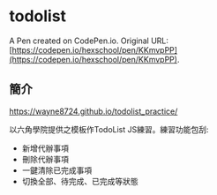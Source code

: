# todolist

A Pen created on CodePen.io. Original URL: [https://codepen.io/hexschool/pen/KKmvpPP](https://codepen.io/hexschool/pen/KKmvpPP).

## 簡介

https://wayne8724.github.io/todolist_practice/

以六角學院提供之模板作TodoList JS練習。練習功能包刮:  
  + 新增代辦事項
  + 刪除代辦事項
  + 一鍵清除已完成事項
  + 切換全部、待完成、已完成等狀態
